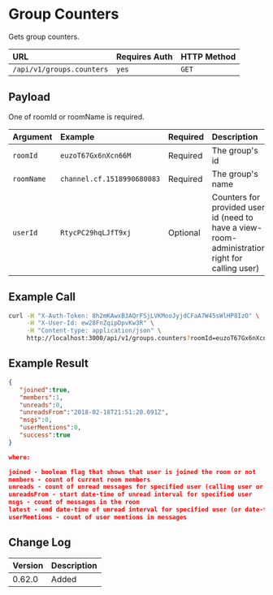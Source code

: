 # Group Counters

Gets group counters.

| URL | Requires Auth | HTTP Method |
| :--- | :--- | :--- |
| `/api/v1/groups.counters` | `yes` | `GET` |

## Payload

One of roomId or roomName is required.

| Argument | Example | Required | Description |
| :--- | :--- | :--- | :--- |
| `roomId` | `euzoT67Gx6nXcn66M` | Required | The group's id |
| `roomName` | `channel.cf.1518990680083` | Required | The group's name |
| `userId` | `RtycPC29hqLJfT9xj` | Optional | Counters for provided user id (need to have a view-room-administration right for calling user) |

## Example Call

```bash
curl -H "X-Auth-Token: 8h2mKAwxB3AQrFSjLVKMooJyjdCFaA7W45sWlHP8IzO" \
     -H "X-User-Id: ew28FnZqipDpvKw3R" \
     -H "Content-type: application/json" \
     http://localhost:3000/api/v1/groups.counters?roomId=euzoT67Gx6nXcn66M
```

## Example Result

```json
{
   "joined":true,
   "members":1,
   "unreads":0,
   "unreadsFrom":"2018-02-18T21:51:20.091Z",
   "msgs":0,
   "userMentions":0,
   "success":true
}

where:

joined - boolean flag that shows that user is joined the room or not
members - count of current room members
unreads - count of unread messages for specified user (calling user or provided userId)
unreadsFrom - start date-time of unread interval for specified user
msgs - count of messages in the room
latest - end date-time of unread interval for specified user (or date-time of last posted message)
userMentions - count of user mentions in messages
```

## Change Log

| Version | Description |
| :--- | :--- |
| 0.62.0 | Added |
